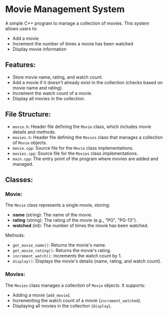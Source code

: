 # Movie Management System

A simple C++ program to manage a collection of movies. This system allows users to:
- Add a movie
- Increment the number of times a movie has been watched
- Display movie information

## Features:
- Store movie name, rating, and watch count.
- Add a movie if it doesn't already exist in the collection (checks based on movie name and rating).
- Increment the watch count of a movie.
- Display all movies in the collection.

## File Structure:
- `movie.h`: Header file defining the `Movie` class, which includes movie details and methods.
- `movies.h`: Header file defining the `Movies` class that manages a collection of `Movie` objects.
- `movie.cpp`: Source file for the `Movie` class implementations.
- `movies.cpp`: Source file for the `Movies` class implementations.
- `main.cpp`: The entry point of the program where movies are added and managed.

## Classes:
### Movie:
The `Movie` class represents a single movie, storing:
- **name** (string): The name of the movie.
- **rating** (string): The rating of the movie (e.g., "PG", "PG-13").
- **watched** (int): The number of times the movie has been watched.

Methods:
- `get_movie_name()`: Returns the movie's name.
- `get_movie_rating()`: Returns the movie's rating.
- `increment_watch()`: Increments the watch count by 1.
- `display()`: Displays the movie's details (name, rating, and watch count).

### Movies:
The `Movies` class manages a collection of `Movie` objects. It supports:
- Adding a movie (`add_movie`).
- Incrementing the watch count of a movie (`increment_watched`).
- Displaying all movies in the collection (`display`).

